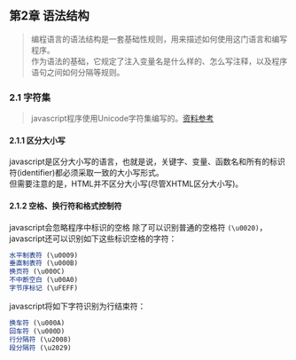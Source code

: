 ## 第2章 语法结构
> 编程语言的语法结构是一套基础性规则，用来描述如何使用这门语言和编写程序。  
> 作为语法的基础，它规定了注入变量名是什么样的、怎么写注释，以及程序语句之间如何分隔等规则。

### 2.1 字符集
> javascript程序使用Unicode字符集编写的。[资料参考](https://baike.baidu.com/item/Unicode/750500?fr=aladdin)  

#### 2.1.1 区分大小写
javascript是区分大小写的语言，也就是说，关键字、变量、函数名和所有的标识符(identifier)都必须采取一致的大小写形式。  
但需要注意的是，HTML并不区分大小写(尽管XHTML区分大小写)。

#### 2.1.2 空格、换行符和格式控制符
javascript会忽略程序中标识的空格
除了可以识别普通的空格符 ` (\u0020) `，javascript还可以识别如下这些标识空格的字符：
``` javascript
水平制表符 (\u0009)
垂直制表符 (\u000B)
换页符 (\u000C)
不中断空白 (\u00A0)
字节序标记 (\uFEFF)
```

javascript将如下字符识别为行结束符：
``` javascript
换车符 (\u000A)
回车符 (\u000D)
行分隔符 (\u2008)
段分隔符 (\u2029)
```